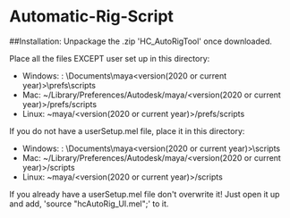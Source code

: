 # Automatic-Rig-Script

##Installation:
Unpackage the .zip 'HC_AutoRigTool' once downloaded.

Place all the files EXCEPT user set up in this directory:
-  Windows: <drive>: \Documents\maya\<version(2020 or current year)>\prefs\scripts
-  Mac: ~/Library/Preferences/Autodesk/maya/<version(2020 or current year)>/prefs/scripts
-  Linux: ~maya/<version(2020 or current year)>/prefs/scripts
  
If you do not have a userSetup.mel file, place it in this directory: 
-  Windows: <drive>: \Documents\maya\<version(2020 or current year)>\scripts
-  Mac: ~/Library/Preferences/Autodesk/maya/<version(2020 or current year)>/scripts
-  Linux: ~maya/<version(2020 or current year)>/scripts

If you already have a userSetup.mel file don't overwrite it! Just open it up and add, 'source "hcAutoRig_UI.mel";' to it.

  
